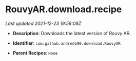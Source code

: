 # RouvyAR.download.recipe

_Last updated 2021-12-23 19:58:08Z_

- **Description**: Downloads the latest version of Rouvy AR.

- **Identifier**: `com.github.andredb90.download.RouvyAR`

- **Parent Recipes**: `None`